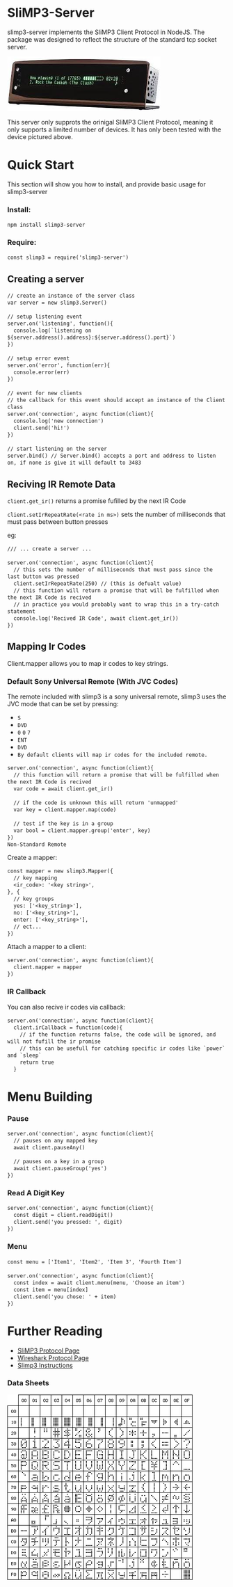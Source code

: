 # SliMP3-Server
slimp3-server implements the SliMP3 Client Protocol in NodeJS. The package was designed to reflect the structure of the standard tcp socket server.

![Picture of slimp3 device](/slimp3.jpg)

This server only supprots the orinigal SliMP3 Client Protocol, meaning it only supports a limited number of devices. It has only been tested with the device pictured above.

# Quick Start
This section will show you how to install, and provide basic usage for slimp3-server

### Install:
```
npm install slimp3-server
```
### Require:
```node
const slimp3 = require('slimp3-server')
````

## Creating a server
```node
// create an instance of the server class
var server = new slimp3.Server()

// setup listening event
server.on('listening', function(){
  console.log(`listening on ${server.address().address}:${server.address().port}`)
})

// setup error event
server.on('error', function(err){
  console.error(err)
})

// event for new clients
// the callback for this event should accept an instance of the Client class
server.on('connection', async function(client){
  console.log('new connection')
  client.send('hi!')
})

// start listening on the server
server.bind() // Server.bind() accepts a port and address to listen on, if none is give it will default to 3483
```

## Reciving IR Remote Data
`client.get_ir()` returns a promise fufilled by the next IR Code

`client.setIrRepeatRate(<rate in ms>)` sets the number of milliseconds that must pass between button presses

eg:
```node
/// ... create a server ...

server.on('connection', async function(client){
  // this sets the number of milliseconds that must pass since the last button was pressed
  client.setIrRepeatRate(250) // (this is defualt value)
  // this function will return a promise that will be fulfilled when the next IR Code is recived
  // in practice you would probably want to wrap this in a try-catch statement
  console.log('Recived IR Code', await client.get_ir())
})
```

## Mapping Ir Codes
Client.mapper allows you to map ir codes to key strings.

### Default Sony Universal Remote (With JVC Codes)
The remote included with slimp3 is a sony universal remote, slimp3 uses the JVC mode that can be set by pressing:

* `S`
* `DVD`
* `0` `0` `7`
* `ENT`
* `DVD`
* `By default clients will map ir codes for the included remote.`

```node
server.on('connection', async function(client){
  // this function will return a promise that will be fulfilled when the next IR Code is recived
  var code = await client.get_ir()

  // if the code is unknown this will return 'unmapped'
  var key = client.mapper.map(code)

  // test if the key is in a group
  var bool = client.mapper.group('enter', key)
})
Non-Standard Remote
```

Create a mapper:
```node
const mapper = new slimp3.Mapper({
  // key mapping
  <ir_code>: '<key string>',
}, {
  // key groups
  yes: ['<key_string>'],
  no: ['<key_string>'],
  enter: ['<key_string>'],
  // ect...
})
```
Attach a mapper to a client:

```node
server.on('connection', async function(client){
  client.mapper = mapper
})
```
### IR Callback
You can also recive ir codes via callback:

```node
server.on('connection', async function(client){
  client.irCallback = function(code){
    // if the function returns false, the code will be ignored, and will not fufill the ir promise
    // this can be usefull for catching specific ir codes like `power` and `sleep`
    return true
  }
```

# Menu Building

### Pause
```node
server.on('connection', async function(client){
  // pauses on any mapped key
  await client.pauseAny()

  // pauses on a key in a group
  await client.pauseGroup('yes')
})
```

### Read A Digit Key
```node
server.on('connection', async function(client){
  const digit = client.readDigit()
  client.send('you pressed: ', digit)
})
```

### Menu
```node
const menu = ['Item1', 'Item2', 'Item 3', 'Fourth Item']

server.on('connection', async function(client){
  const index = await client.menu(menu, 'Choose an item')
  const item = menu[index]
  client.send('you chose: ' + item)
})
```

# Further Reading
* [SliMP3 Protocol Page](http://wiki.slimdevices.com/index.php/SLIMP3_client_protocol)
* [Wireshark Protocol Page](https://www.wireshark.org/docs/dfref/s/slimp3.html)
* [Slimp3 Instructions](SliMP3-Manual.pdf)

### Data Sheets
![VFD-Codes](vfd-codes.gif)
